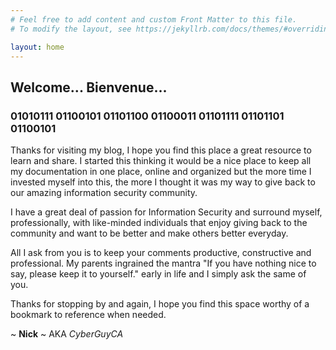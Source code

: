 ```yaml
---
# Feel free to add content and custom Front Matter to this file.
# To modify the layout, see https://jekyllrb.com/docs/themes/#overriding-theme-defaults

layout: home
---
```

## Welcome... Bienvenue...
### 01010111 01100101 01101100 01100011 01101111 01101101 01100101

Thanks for visiting my blog, I hope you find this place a great resource to learn and share. I started this thinking it would be a nice place to keep all my documentation in one place, online and organized but the more time I invested myself into this, the more I thought it was my way to give back to our amazing information security community.

   I have a great deal of passion for Information Security and surround myself, professionally, with like-minded individuals that enjoy giving back to the community and want to be better and make others better everyday.

   All I ask from you is to keep your comments productive, constructive and professional. My parents ingrained the mantra "If you have nothing nice to say, please keep it to yourself." early in life and I simply ask the same of you.

   Thanks for stopping by and again, I hope you find this space worthy of a bookmark to reference when needed.


~ **Nick** ~ AKA *CyberGuyCA*
